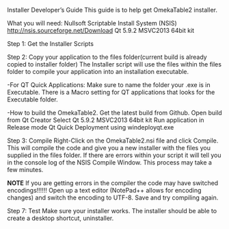 Installer Developer’s Guide
This guide is to help get OmekaTable2 installer.


What you will need:
Nullsoft Scriptable Install System (NSIS) http://nsis.sourceforge.net/Download
Qt 5.9.2 MSVC2013 64bit kit

Step 1: Get the Installer Scripts


Step 2: Copy your application to the files folder(current build is already copied to installer folder)
The Installer script will use the files within the files folder to compile your application into an installation executable. 


-For QT Quick Applications: Make sure to name the folder your .exe is in Executable. There is a Macro setting for QT applications that looks for the Executable folder.

-How to build the OmekaTable2.
Get the latest build from Github.
Open build from Qt Creator
Select Qt 5.9.2 MSVC2013 64bit kit
Run application in Release mode
Qt Quick Deployment using windeployqt.exe

Step 3: Compile
Right-Click on the OmekaTable2.nsi file and click Compile. This will compile the code and give you a new installer with the files you supplied in the files folder. If there are errors within your script it will tell you in the console log of the NSIS Compile Window. This process may take a few minutes.

**NOTE** If you are getting errors in the compiler the code may have switched encodings!!!!!!
Open up a text editor (NotePad++ allows for encoding changes) and switch the encoding
to UTF-8. Save and try compiling again.


Step 7: Test
Make sure your installer works. The installer should be able to create a desktop shortcut, uninstaller.
